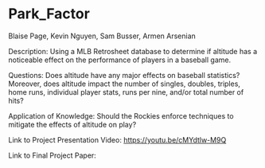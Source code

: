 # Park_Factor
Blaise Page,
Kevin Nguyen,
Sam Busser,
Armen Arsenian

Description: Using a MLB Retrosheet database to determine if altitude has a noticeable effect on the performance of players in a baseball game. 

Questions: Does altitude have any major effects on baseball statistics? Moreover, does altitude impact the number of singles, doubles, triples, home runs, individual player stats, runs per nine, and/or total number of hits?

Application of Knowledge: Should the Rockies enforce techniques to mitigate the effects of altitude on play?

Link to Project Presentation Video:
https://youtu.be/cMYdtlw-M9Q

Link to Final Project Paper:
